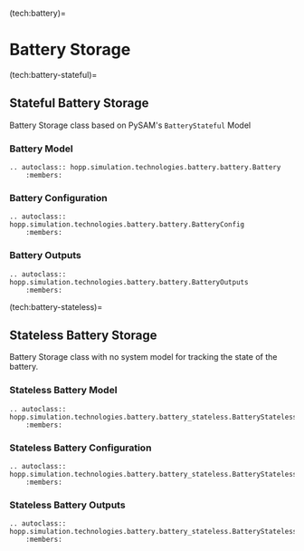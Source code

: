 (tech:battery)=
# Battery Storage

(tech:battery-stateful)=
## Stateful Battery Storage

Battery Storage class based on PySAM's `BatteryStateful` Model

### Battery Model

```{eval-rst} 
.. autoclass:: hopp.simulation.technologies.battery.battery.Battery
    :members:
```

### Battery Configuration

```{eval-rst} 
.. autoclass:: hopp.simulation.technologies.battery.battery.BatteryConfig
    :members:
```

### Battery Outputs

```{eval-rst} 
.. autoclass:: hopp.simulation.technologies.battery.battery.BatteryOutputs
    :members:
```

(tech:battery-stateless)=
## Stateless Battery Storage

Battery Storage class with no system model for tracking the state of the battery.

### Stateless Battery Model

```{eval-rst} 
.. autoclass:: hopp.simulation.technologies.battery.battery_stateless.BatteryStateless
    :members:
```

### Stateless Battery Configuration

```{eval-rst} 
.. autoclass:: hopp.simulation.technologies.battery.battery_stateless.BatteryStatelessConfig
    :members:
```

### Stateless Battery Outputs
```{eval-rst} 
.. autoclass:: hopp.simulation.technologies.battery.battery_stateless.BatteryStatelessOutputs
    :members:
```

